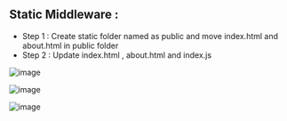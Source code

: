 ## Static Middleware :
- Step 1 : Create static folder named as public and move index.html and about.html in public folder
- Step 2 : Update index.html , about.html and index.js

![image](https://user-images.githubusercontent.com/86548591/158044828-b479d267-9eae-4520-8123-5bbeaec10a26.png)

![image](https://user-images.githubusercontent.com/86548591/158044831-a49af1ec-eab7-4513-88dc-5dc3926c79e2.png)

![image](https://user-images.githubusercontent.com/86548591/158044832-d742ff74-5d5e-40a1-97a0-7beb7cddb2cf.png)

